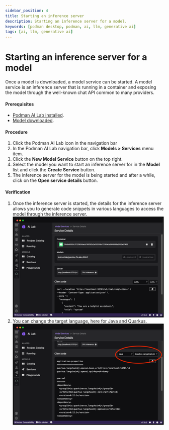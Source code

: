 ```yaml
---
sidebar_position: 4
title: Starting an inference server
description: Starting an inference server for a model.
keywords: [podman desktop, podman, ai, llm, generative ai]
tags: [ai, llm, generative ai]
---
```


# Starting an inference server for a model

Once a model is downloaded, a model service can be started. A model service is an inference server that is running in a container and exposing the model through the well-known chat API common to many providers.

#### Prerequisites

- [Podman AI Lab installed](/docs/ai-lab/installing).
- [Model downloaded](/docs/ai-lab/download-model).

#### Procedure

1. Click the Podman AI Lab icon in the navigation bar
1. In the Podman AI Lab navigation bar, click **Models > Services** menu item.
1. Click the **New Model Service** button on the top right.
1. Select the model you want to start an inference server for in the **Model** list and click the **Create Service** button.
1. The inference server for the model is being started and after a while, click on the **Open service details** button.

#### Verification

1. Once the inference server is started, the details for the inference server allows you to generate code snippets in various languages to access the model through the inference server.
   ![inference server](img/inference-server-curl.png)
1. You can change the target language, here for Java and Quarkus.
   ![inference server](img/inference-server-quarkus.png)

